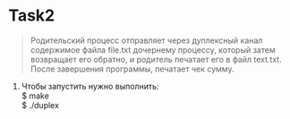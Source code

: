 # Task2
>Родительский процесс отправляет через дуплексный канал содержимое файла file.txt дочернему процессу, который затем возвращает его обратно, и родитель печатает его в файл text.txt.  
>После завершения программы, печатает чек сумму.

1. Чтобы запустить нужно выполнить:  
  $ make  
  $ ./duplex  
  
